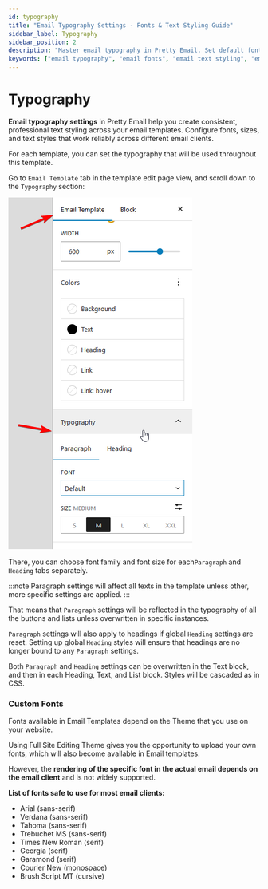 ```yaml
---
id: typography
title: "Email Typography Settings - Fonts & Text Styling Guide"
sidebar_label: Typography
sidebar_position: 2
description: "Master email typography in Pretty Email. Set default fonts, sizes, and text styles for paragraphs and headings. Learn about email-safe fonts and custom font options."
keywords: ["email typography", "email fonts", "email text styling", "email-safe fonts", "Pretty Email typography", "email font settings"]
---
```


# Typography

**Email typography settings** in Pretty Email help you create consistent, professional text styling across your email templates. Configure fonts, sizes, and text styles that work reliably across different email clients.

For each template, you can set the typography that will be used throughout this template.

Go to `Email Template` tab in the template edit page view, and scroll down to the `Typography` section:

![Typography section](../../../assets/email-template-typography-settings-panel.png)

There, you can choose font family and font size for each`Paragraph` and `Heading` tabs separately.

:::note
Paragraph settings will affect all texts in the template unless other, more specific settings are applied.
:::

That means that `Paragraph` settings will be reflected in the typography of all the buttons and lists unless overwritten in specific instances.

`Paragraph` settings will also apply to headings if global `Heading` settings are reset. Setting up global `Heading` styles will ensure that headings are no longer bound to any `Paragraph` settings.

Both `Paragraph` and `Heading` settings can be overwritten in the Text block, and then in each Heading, Text, and List block. Styles will be cascaded as in CSS.

### Custom Fonts

Fonts available in Email Templates depend on the Theme that you use on your website.

Using Full Site Editing Theme gives you the opportunity to upload your own fonts, which will also become available in Email templates.

However, the **rendering of the specific font in the actual email depends on the email client** and is not widely supported.

**List of fonts safe to use for most email clients:**

* Arial (sans-serif)
* Verdana (sans-serif)
* Tahoma (sans-serif)
* Trebuchet MS (sans-serif)
* Times New Roman (serif)
* Georgia (serif)
* Garamond (serif)
* Courier New (monospace)
* Brush Script MT (cursive)